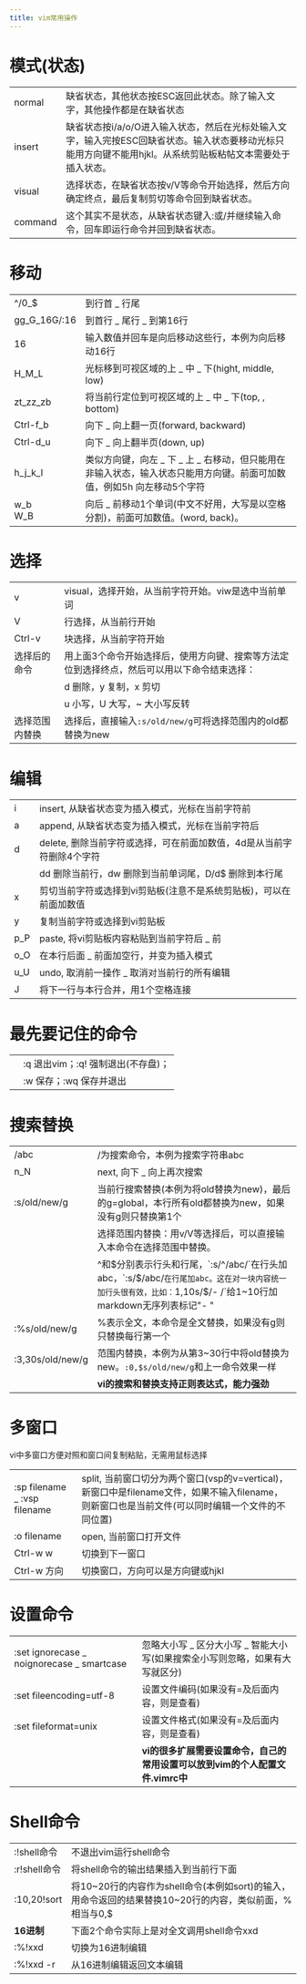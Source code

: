 ```yaml
---
title: vim常用操作
---
```


# 模式(状态)

| | |
|-|-|
| normal | 缺省状态，其他状态按ESC返回此状态。除了输入文字，其他操作都是在缺省状态 |
| insert | 缺省状态按i/a/o/O进入输入状态，然后在光标处输入文字，输入完按ESC回缺省状态。输入状态要移动光标只能用方向键不能用hjkl。从系统剪贴板粘帖文本需要处于插入状态。 |
| visual | 选择状态，在缺省状态按v/V等命令开始选择，然后方向确定终点，最后复制剪切等命令回到缺省状态。 |
| command | 这个其实不是状态，从缺省状态键入:或/并继续输入命令，回车即运行命令并回到缺省状态。 |

# 移动

|  |  |
|-|-|
| ^/0_$ | 到行首 _ 行尾 |
| gg_G_16G/:16 | 到首行 _ 尾行 _ 到第16行 |
| 16 | 输入数值并回车是向后移动这些行，本例为向后移动16行 |
| H_M_L | 光标移到可视区域的上 _ 中 _ 下(hight, middle, low) |
| zt_zz_zb | 将当前行定位到可视区域的上 _ 中 _ 下(top, , bottom) |
| Ctrl-f_b | 向下 _ 向上翻一页(forward, backward) |
| Ctrl-d_u | 向下 _ 向上翻半页(down, up) |
| h_j_k_l | 类似方向键，向左 _ 下 _ 上 _ 右移动，但只能用在非输入状态，输入状态只能用方向键。前面可加数值，例如5h 向左移动5个字符 |
| w_b<br>W_B | 向后 _ 前移动1个单词(中文不好用，大写是以空格分割)，前面可加数值。(word, back)。 |

# 选择

|  |  |
|-|-|
| v | visual，选择开始，从当前字符开始。viw是选中当前单词 |
| V | 行选择，从当前行开始 |
| Ctrl-v | 块选择，从当前字符开始 |
| 选择后的命令 | 用上面3个命令开始选择后，使用方向键、搜索等方法定位到选择终点，然后可以用以下命令结束选择： |
|  | d 删除，y 复制，x 剪切 |
|  | u 小写，U 大写，\~ 大小写反转 |
| 选择范围内替换 | 选择后，直接输入`:s/old/new/g`可将选择范围内的old都替换为new |

# 编辑

|  |  |
|-|-|
| i | insert, 从缺省状态变为插入模式，光标在当前字符前 |
| a | append, 从缺省状态变为插入模式，光标在当前字符后 |
| d | delete, 删除当前字符或选择，可在前面加数值，4d是从当前字符删除4个字符 |
|  | dd 删除当前行，dw 删除到当前单词尾，D/d$ 删除到本行尾 |
| x | 剪切当前字符或选择到vi剪贴板(注意不是系统剪贴板)，可以在前面加数值 |
| y | 复制当前字符或选择到vi剪贴板 |
| p_P | paste, 将vi剪贴板内容粘贴到当前字符后 _ 前 |
| o_O | 在本行后面 _ 前面加空行，并变为插入模式 |
| u_U | undo, 取消前一操作 _ 取消对当前行的所有编辑 |
| J | 将下一行与本行合并，用1个空格连接 |

# 最先要记住的命令

|  |  |
|-|-|
| | :q 退出vim；:q! 强制退出(不存盘)； |
| | :w 保存；:wq 保存并退出 |

# 搜索替换

|  |  |
|-|-|
| /abc | /为搜索命令，本例为搜索字符串abc |
| n_N | next, 向下 _ 向上再次搜索 |
| :s/old/new/g | 当前行搜索替换(本例为将old替换为new)，最后的g=global，本行所有old都替换为new，如果没有g则只替换第1个 |
|  | 选择范围内替换：用v/V等选择后，可以直接输入本命令在选择范围中替换。 |
|  | ^和$分别表示行头和行尾，`:s/^/abc/`在行头加abc，`:s/$/abc/`在行尾加abc。这在对一块内容统一加行头很有效，比如：`1,10s/$/- /`给1\~10行加markdown无序列表标记"- " |
| :%s/old/new/g | %表示全文，本命令是全文替换，如果没有g则只替换每行第一个 |
| :3,30s/old/new/g | 范围内替换，本例为从第3\~30行中将old替换为new。`:0,$s/old/new/g`和上一命令效果一样 |
|  | **vi的搜索和替换支持正则表达式，能力强劲** |

# 多窗口

vi中多窗口方便对照和窗口间复制粘贴，无需用鼠标选择

|  |  |
|-|-|
| :sp filename _ :vsp filename | split, 当前窗口切分为两个窗口(vsp的v=vertical)，新窗口中是filename文件，如果不输入filename，则新窗口也是当前文件(可以同时编辑一个文件的不同位置) |
| :o filename | open, 当前窗口打开文件 |
| Ctrl-w w | 切换到下一窗口 |
| Ctrl-w 方向 | 切换窗口，方向可以是方向键或hjkl |

# 设置命令

|  |  |
|-|-|
| :set ignorecase _ noignorecase _ smartcase | 忽略大小写 _ 区分大小写 _ 智能大小写(如果搜索全小写则忽略，如果有大写就区分) |
| :set fileencoding=utf-8 | 设置文件编码(如果没有=及后面内容，则是查看) |
| :set fileformat=unix | 设置文件格式(如果没有=及后面内容，则是查看) |
|  | **vi的很多扩展需要设置命令，自己的常用设置可以放到vim的个人配置文件.vimrc中** |

# Shell命令

|  |  |
|-|-|
| :!shell命令 | 不退出vim运行shell命令 |
| :r!shell命令 | 将shell命令的输出结果插入到当前行下面 |
| :10,20!sort | 将10\~20行的内容作为shell命令(本例如sort)的输入，用命令返回的结果替换10\~20行的内容，类似前面，%相当与0,$ |
| **16进制** | 下面2个命令实际上是对全文调用shell命令xxd |
| :%!xxd | 切换为16进制编辑 |
| :%!xxd -r | 从16进制编辑返回文本编辑 |
